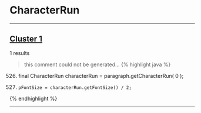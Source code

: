 # CharacterRun

***

## [Cluster 1](./1)
1 results
> this comment could not be generated...
{% highlight java %}
526. final CharacterRun characterRun = paragraph.getCharacterRun( 0 );
530.     pFontSize = characterRun.getFontSize() / 2;
{% endhighlight %}

***

